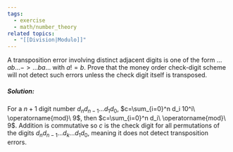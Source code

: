 ```yaml
---
tags:
  - exercise
  - math/number_theory
related topics:
  - "[[Division|Modulo]]"
---
```

A transposition error involving distinct adjacent digits is one of the form $\dots ab\dots -> \dots ba \dots$ with $a != b$. Prove that the money order check-digit scheme will not detect such errors unless the check digit itself is transposed.
##### Solution:
For a $n+1$ digit number $d_n d_{n-1} \dots d_1 d_0$, $c=\sum_{i=0}^n d_i 10^i\ \operatorname{mod}\ 9$, then $c=\sum_{i=0}^n d_i\ \operatorname{mod}\ 9$. Addition is commutative so $c$ is the check digit for all permutations of the digits $d_n d_{n-1} \dots d_k \dots d_1 d_0$, meaning it does not detect transposition errors.
